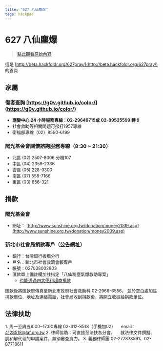 ```yaml
---
title: "627 八仙塵爆"
tags: hackpad
---
```


# 627 八仙塵爆

> [點此觀看原始內容](https://g0v.hackpad.tw/XwZutvyo6BF)

這是 [http://beta.hackfoldr.org/627pray/](http://beta.hackfoldr.org/627pray/)  的首頁

## 家屬

### 傷者查詢 [https://g0v.github.io/color/](https://g0v.github.io/color/)


- **應變中心**  **24 小時服務專線：02-29646715或** **02-89535599 轉 9**
- 社會救助等相關問題可撥打1957專線
- 衛福部專線（02）8590-6199

### 陽光基金會關懷諮詢服務專線（8:30 ~ 21:30）

- 北區 (02) 2507-8006 分機107
- 中區 (04) 2358-2336
- 雲嘉 (05) 228-0300
- 南區 (07) 558-7166
- 東區 (03) 856-321

## 捐款

### 陽光基金會

- 網址： [http://www.sunshine.org.tw/donation/money2009.asp](http://www.sunshine.org.tw/donation/money2009.asp)


### 新北市社會局捐款專戶（[公告網址](http://www.ntpc.gov.tw/ch/home.jsp?id=30&parentpath=0,6,27&mcustomize=announce_view.jsp&dataserno=336361&t=null&mserno=201309110001)）

- 銀行：台灣銀行板橋分行
- 戶名：新北市社會救濟會報專戶
- 帳號：027038002803
- 匯款單上備註欄加註指定「八仙粉塵氣爆救助專案」
    - [也能透過四大便利超商捐款](http://www.peoplenews.tw/news/855c2c2f-da61-45fa-8c63-66886d608d47)

匯款後將匯款單傳真至新北市政府社會救助科 02-2966-6556， 並於空白處加註捐款單位、地址及連絡電話，社會局收到捐款後，將開立收據給捐款單位。

## 法律扶助

1\. 周一至周五9:00~17:00專線 02-412-8518（手機加02）
　email：4128518@laf.org.tw
2\. 律師協助：可直接至法扶各分會，
　就法律文件撰擬、調和解代理的申請案件，無須審查資力。
3\. 義務律師團 02-277878591、02-87718611



